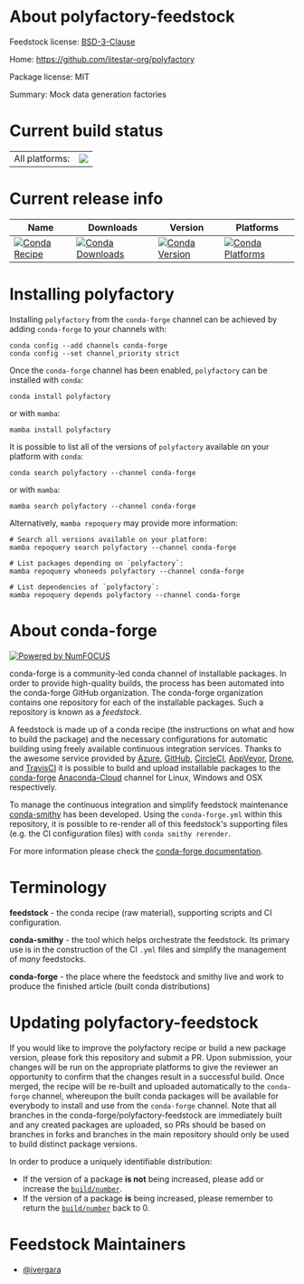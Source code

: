 About polyfactory-feedstock
===========================

Feedstock license: [BSD-3-Clause](https://github.com/conda-forge/polyfactory-feedstock/blob/main/LICENSE.txt)

Home: https://github.com/litestar-org/polyfactory

Package license: MIT

Summary: Mock data generation factories

Current build status
====================


<table><tr><td>All platforms:</td>
    <td>
      <a href="https://dev.azure.com/conda-forge/feedstock-builds/_build/latest?definitionId=19713&branchName=main">
        <img src="https://dev.azure.com/conda-forge/feedstock-builds/_apis/build/status/polyfactory-feedstock?branchName=main">
      </a>
    </td>
  </tr>
</table>

Current release info
====================

| Name | Downloads | Version | Platforms |
| --- | --- | --- | --- |
| [![Conda Recipe](https://img.shields.io/badge/recipe-polyfactory-green.svg)](https://anaconda.org/conda-forge/polyfactory) | [![Conda Downloads](https://img.shields.io/conda/dn/conda-forge/polyfactory.svg)](https://anaconda.org/conda-forge/polyfactory) | [![Conda Version](https://img.shields.io/conda/vn/conda-forge/polyfactory.svg)](https://anaconda.org/conda-forge/polyfactory) | [![Conda Platforms](https://img.shields.io/conda/pn/conda-forge/polyfactory.svg)](https://anaconda.org/conda-forge/polyfactory) |

Installing polyfactory
======================

Installing `polyfactory` from the `conda-forge` channel can be achieved by adding `conda-forge` to your channels with:

```
conda config --add channels conda-forge
conda config --set channel_priority strict
```

Once the `conda-forge` channel has been enabled, `polyfactory` can be installed with `conda`:

```
conda install polyfactory
```

or with `mamba`:

```
mamba install polyfactory
```

It is possible to list all of the versions of `polyfactory` available on your platform with `conda`:

```
conda search polyfactory --channel conda-forge
```

or with `mamba`:

```
mamba search polyfactory --channel conda-forge
```

Alternatively, `mamba repoquery` may provide more information:

```
# Search all versions available on your platform:
mamba repoquery search polyfactory --channel conda-forge

# List packages depending on `polyfactory`:
mamba repoquery whoneeds polyfactory --channel conda-forge

# List dependencies of `polyfactory`:
mamba repoquery depends polyfactory --channel conda-forge
```


About conda-forge
=================

[![Powered by
NumFOCUS](https://img.shields.io/badge/powered%20by-NumFOCUS-orange.svg?style=flat&colorA=E1523D&colorB=007D8A)](https://numfocus.org)

conda-forge is a community-led conda channel of installable packages.
In order to provide high-quality builds, the process has been automated into the
conda-forge GitHub organization. The conda-forge organization contains one repository
for each of the installable packages. Such a repository is known as a *feedstock*.

A feedstock is made up of a conda recipe (the instructions on what and how to build
the package) and the necessary configurations for automatic building using freely
available continuous integration services. Thanks to the awesome service provided by
[Azure](https://azure.microsoft.com/en-us/services/devops/), [GitHub](https://github.com/),
[CircleCI](https://circleci.com/), [AppVeyor](https://www.appveyor.com/),
[Drone](https://cloud.drone.io/welcome), and [TravisCI](https://travis-ci.com/)
it is possible to build and upload installable packages to the
[conda-forge](https://anaconda.org/conda-forge) [Anaconda-Cloud](https://anaconda.org/)
channel for Linux, Windows and OSX respectively.

To manage the continuous integration and simplify feedstock maintenance
[conda-smithy](https://github.com/conda-forge/conda-smithy) has been developed.
Using the ``conda-forge.yml`` within this repository, it is possible to re-render all of
this feedstock's supporting files (e.g. the CI configuration files) with ``conda smithy rerender``.

For more information please check the [conda-forge documentation](https://conda-forge.org/docs/).

Terminology
===========

**feedstock** - the conda recipe (raw material), supporting scripts and CI configuration.

**conda-smithy** - the tool which helps orchestrate the feedstock.
                   Its primary use is in the construction of the CI ``.yml`` files
                   and simplify the management of *many* feedstocks.

**conda-forge** - the place where the feedstock and smithy live and work to
                  produce the finished article (built conda distributions)


Updating polyfactory-feedstock
==============================

If you would like to improve the polyfactory recipe or build a new
package version, please fork this repository and submit a PR. Upon submission,
your changes will be run on the appropriate platforms to give the reviewer an
opportunity to confirm that the changes result in a successful build. Once
merged, the recipe will be re-built and uploaded automatically to the
`conda-forge` channel, whereupon the built conda packages will be available for
everybody to install and use from the `conda-forge` channel.
Note that all branches in the conda-forge/polyfactory-feedstock are
immediately built and any created packages are uploaded, so PRs should be based
on branches in forks and branches in the main repository should only be used to
build distinct package versions.

In order to produce a uniquely identifiable distribution:
 * If the version of a package **is not** being increased, please add or increase
   the [``build/number``](https://docs.conda.io/projects/conda-build/en/latest/resources/define-metadata.html#build-number-and-string).
 * If the version of a package **is** being increased, please remember to return
   the [``build/number``](https://docs.conda.io/projects/conda-build/en/latest/resources/define-metadata.html#build-number-and-string)
   back to 0.

Feedstock Maintainers
=====================

* [@ivergara](https://github.com/ivergara/)

